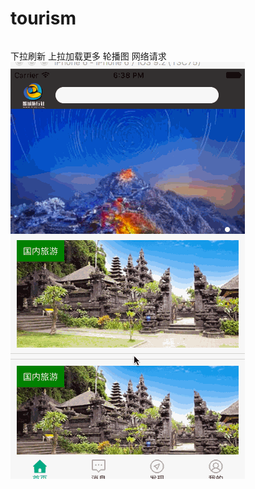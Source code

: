 # tourism
```

```
下拉刷新 上拉加载更多 轮播图  网络请求
![APP界面](https://raw.githubusercontent.com/zengxiang/tourism/master/11.gif)

